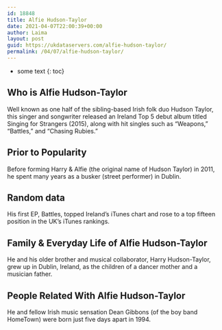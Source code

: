 ```yaml
---
id: 18848
title: Alfie Hudson-Taylor
date: 2021-04-07T22:00:39+00:00
author: Laima
layout: post
guid: https://ukdataservers.com/alfie-hudson-taylor/
permalink: /04/07/alfie-hudson-taylor/
---
```


* some text
{: toc}


## Who is Alfie Hudson-Taylor
                  
                  
                  
Well known as one half of the sibling-based Irish folk duo Hudson Taylor, this singer and songwriter released an Ireland Top 5 debut album titled Singing for Strangers (2015), along with hit singles such as &#8220;Weapons,&#8221; &#8220;Battles,&#8221; and &#8220;Chasing Rubies.&#8221;
                  
              
            
              
            
                
                
                
## Prior to Popularity
                  
                  
                  
Before forming Harry & Alfie (the original name of Hudson Taylor) in 2011, he spent many years as a busker (street performer) in Dublin.
                  
              
            
              
            
                
                
                
## Random data
                  
                  
                  
His first EP, Battles, topped Ireland&#8217;s iTunes chart and rose to a top fifteen position in the UK&#8217;s iTunes rankings.
                  
              
            
              
            
                
                
                
## Family & Everyday Life of Alfie Hudson-Taylor
                  
                  
                  
He and his older brother and musical collaborator, Harry Hudson-Taylor, grew up in Dublin, Ireland, as the children of a dancer mother and a musician father.
                  
              
            
              
            
                
                
                
## People Related With Alfie Hudson-Taylor
                  
                  
                  
He and fellow Irish music sensation Dean Gibbons (of the boy band HomeTown) were born just five days apart in 1994.
                  
              
            
              
            
                
              
            
              
              
            
            
              
            
          
          
          
